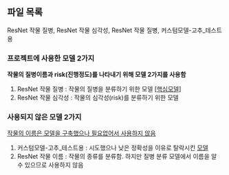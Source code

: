 ## 파일 목록 ##
ResNet 작물 질병, ResNet 작물 심각성, ResNet 작물 질병, 커스텀모델-고추_테스트용

### 프로젝트에 사용한 모델 2가지 ###
**작물의 질병이름과 risk(진행정도)를 나타내기 위해 모델 2가지를 사용함**
1. ResNet 작물 질병 : 작물의 질병을 분류하기 위한 모델 [<ins>핵심모델</ins>]
2. ResNet 작물 심각성 : 작물의 심각성(risk)를 분류하기 위한 모델

### 사용되지 않은 모델 2가지 ###
<u>작물의 이름은 모델을 구축했으나 필요없어서 사용하지 않음</u>

1. 커스텀모델-고추_테스트용 : 시도했으나 낮은 정확성을 이유로 탈락시킨 <ins>모델</ins>
2. ResNet 작물 이름 : 작물의 종류를 분류함. 하지만 질병 분류 모델에서 이름을 알 수 있으므로 사용하지 않음